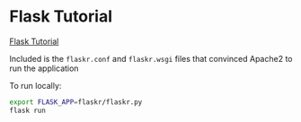 # Flask Tutorial

[Flask Tutorial](http://flask.pocoo.org/docs/0.11/tutorial/)

Included is the ```flaskr.conf``` and ```flaskr.wsgi``` files that convinced Apache2 to run the application

To run locally:   
```bash   
export FLASK_APP=flaskr/flaskr.py   
flask run
```
